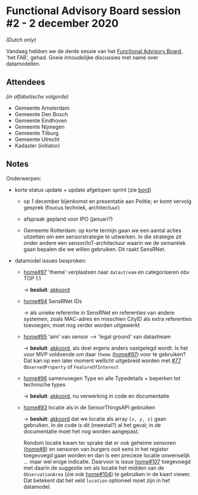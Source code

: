 # Functional Advisory Board session #2 - 2 december 2020

_(Dutch only)_

Vandaag hebben we de derde sessie van het [Functional Advisory Board](../FAB.md), 'het FAB', gehad. Goeie inhoudelijke discussies met name over datamodellen.

## Attendees

_(in alfabetische volgorde)_

- Gemeente Amsterdam
- Gemeente Den Bosch
- Gemeente Eindhoven
- Gemeente Nijmegen
- Gemeente Tilburg
- Gemeente Utrecht
- Kadaster (initiator)

## Notes

Onderwerpen:

- korte status update + update afgelopen sprint (zie [bord](https://github.com/orgs/kadaster-labs/projects/1))

  - op 1 december bijenkomst en presentatie aan Politie; er komt vervolg gesprek (foucus techniek, architectuur)

  - afspraak gepland voor IPO (januari?)

  - Gemeente Rotterdam: op korte termijn gaan we een aantal acties uitzetten om een sensorstrategie te uitwerken. In die strategie zit onder andere een sensor/IoT-architectuur waarin we de semantiek gaan bepalen die we willen gebruiken. Dit raakt SensRNet. 
  
- datamodel issues besproken:

  - [home#97](https://github.com/kadaster-labs/sensrnet-home/issues/97) 'theme' verplaatsen naar `datastream` en categoriseren obv TOP 1.1
    
    -> **besluit**: [akkoord](https://github.com/kadaster-labs/sensrnet-home/issues/97#issuecomment-737089130)

  - [home#94](https://github.com/kadaster-labs/sensrnet-home/issues/94) SensRNet IDs
    
    -> als unieke referentie in SensRNet en referenties van andere systemen, zoals MAC-adres en misschien CityID als extra referenties toevoegen; moet nog verder worden uitgewerkt

  - [home#95](https://github.com/kadaster-labs/sensrnet-home/issues/95) 'aim' van sensor --> 'legal ground' van datastream
    
    -> **besluit**: [akkoord](https://github.com/kadaster-labs/sensrnet-home/issues/95#issuecomment-737095777), als doel ergens anders vastgelegd wordt. Is het voor MVP voldoende om daar `theme` ([home#97](https://github.com/kadaster-labs/sensrnet-home/issues/97)) voor te gebruiken? Dat kan op een later moment wellicht uitgebreid worden met [#77](https://github.com/kadaster-labs/sensrnet-home/issues/77) `ObservedProperty` of `FeatureOfInterest`

  - [home#96](https://github.com/kadaster-labs/sensrnet-home/issues/96) samenvoegen Type en alle Typedetails + beperken tot technische types
    
    -> **besluit**: [akkoord](https://github.com/kadaster-labs/sensrnet-home/issues/96#issuecomment-737093602), nu verwerking in code en documentatie

  - [home#93](https://github.com/kadaster-labs/sensrnet-home/issues/93) locatie als in de SensorThingsAPI gebruiken

    -> **besluit**: [akkoord](https://github.com/kadaster-labs/sensrnet-home/issues/93#issuecomment-737084803) dat we locatie als array `[x, y, z]` gaan gebruiken. In de code is dit (meestal?) al het geval; in de documentatie moet het nog worden aangepast.

    Rondom locatie kwam ter sprake dat er ook geheime sensoren ([home#8](https://github.com/kadaster-labs/sensrnet-home/issues/8)) en sensoren van burgers ooit eens in het register toegevoegd gaan worden en dan is een precieze locatie onwenselijk ... maar wel enige indicatie. Daarvoor is issue [home#107](https://github.com/kadaster-labs/sensrnet-home/issues/107) toegevoegd met daarin de suggestie om als locatie het midden van de `ObservationArea` (zie ook [home#104](https://github.com/kadaster-labs/sensrnet-home/issues/104)) te gebruiken in de kaart viewer. Dat betekent dat het veld `location` optioneel moet zijn in het datamodel.
